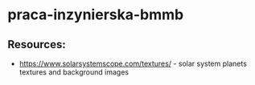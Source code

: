# praca-inzynierska-bmmb

## Resources:
- https://www.solarsystemscope.com/textures/ - solar system planets textures and background images